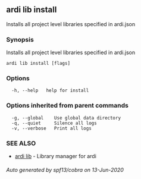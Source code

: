 ## ardi lib install

Installs all project level libraries specified in ardi.json

### Synopsis


Installs all project level libraries specified in ardi.json

```
ardi lib install [flags]
```

### Options

```
  -h, --help   help for install
```

### Options inherited from parent commands

```
  -g, --global    Use global data directory
  -q, --quiet     Silence all logs
  -v, --verbose   Print all logs
```

### SEE ALSO

* [ardi lib](ardi_lib.md)	 - Library manager for ardi

###### Auto generated by spf13/cobra on 13-Jun-2020
